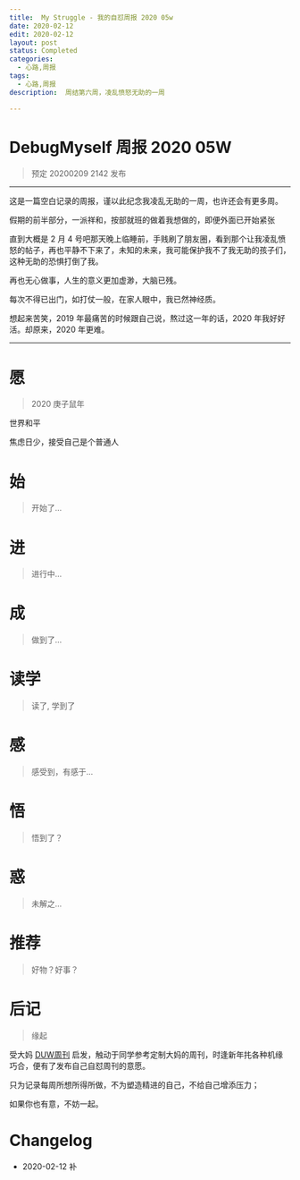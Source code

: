 ```yaml
---
title:  My Struggle - 我的自怼周报 2020 05w
date: 2020-02-12
edit: 2020-02-12
layout: post
status: Completed
categories:
  - 心路,周报
tags:
  - 心路,周报
description:  周结第六周，凌乱愤怒无助的一周

---
```


# DebugMyself 周报 2020 05W 
> 预定 20200209 2142 发布

-----------------------------------------

这是一篇空白记录的周报，谨以此纪念我凌乱无助的一周，也许还会有更多周。

假期的前半部分，一派祥和，按部就班的做着我想做的，即便外面已开始紧张

直到大概是 2 月 4 号吧那天晚上临睡前，手贱刷了朋友圈，看到那个让我凌乱愤怒的帖子，再也平静不下来了，未知的未来，我可能保护我不了我无助的孩子们，这种无助的恐惧打倒了我。

再也无心做事，人生的意义更加虚渺，大脑已残。

每次不得已出门，如打仗一般，在家人眼中，我已然神经质。

想起来苦笑，2019 年最痛苦的时候跟自己说，熬过这一年的话，2020 年我好好活。却原来，2020 年更难。

-----------------------------------------

# 愿
> 2020 庚子鼠年

世界和平

焦虑日少，接受自己是个普通人

# 始
> 开始了...


# 进
> 进行中...

# 成
> 做到了... 
  
# 读学
> 读了, 学到了

# 感
> 感受到，有感于...

# 悟
> 悟到了？

# 惑
> 未解之...

# 推荐
> 好物？好事？


# 后记
> 缘起

受大妈 [DUW周刊](https://du.101.camp/duw) 启发，触动于同学参考定制大妈的周刊，时逢新年扥各种机缘巧合，便有了发布自己自怼周刊的意愿。

只为记录每周所想所得所做，不为塑造精进的自己，不给自己增添压力；

如果你也有意，不妨一起。

# Changelog
- 2020-02-12 补